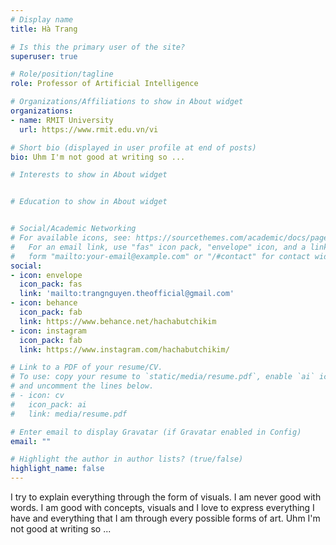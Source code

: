 ```yaml
---
# Display name
title: Hà Trang

# Is this the primary user of the site?
superuser: true

# Role/position/tagline
role: Professor of Artificial Intelligence

# Organizations/Affiliations to show in About widget
organizations:
- name: RMIT University
  url: https://www.rmit.edu.vn/vi

# Short bio (displayed in user profile at end of posts)
bio: Uhm I'm not good at writing so ...

# Interests to show in About widget


# Education to show in About widget


# Social/Academic Networking
# For available icons, see: https://sourcethemes.com/academic/docs/page-builder/#icons
#   For an email link, use "fas" icon pack, "envelope" icon, and a link in the
#   form "mailto:your-email@example.com" or "/#contact" for contact widget.
social:
- icon: envelope
  icon_pack: fas
  link: 'mailto:trangnguyen.theofficial@gmail.com'
- icon: behance
  icon_pack: fab
  link: https://www.behance.net/hachabutchikim
- icon: instagram
  icon_pack: fab
  link: https://www.instagram.com/hachabutchikim/

# Link to a PDF of your resume/CV.
# To use: copy your resume to `static/media/resume.pdf`, enable `ai` icons in `params.toml`, 
# and uncomment the lines below.
# - icon: cv
#   icon_pack: ai
#   link: media/resume.pdf

# Enter email to display Gravatar (if Gravatar enabled in Config)
email: ""

# Highlight the author in author lists? (true/false)
highlight_name: false
---
```


I try to explain everything through the form of visuals. I am never good with words.
I am good with concepts, visuals and I love to express everything I have and everything that I am through every possible forms of art.
Uhm I'm not good at writing so ...
